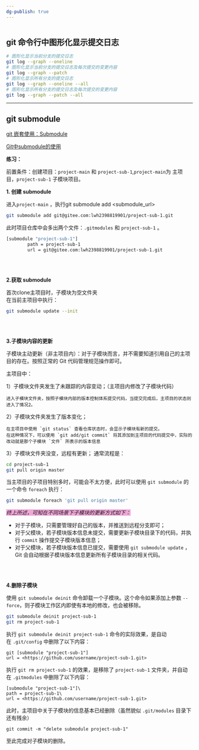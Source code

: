 ```yaml
---
dg-publish: true
---
```

```toc
```

## git 命令行中图形化显示提交日志

```bash
# 图形化显示当前分支的提交日志 
git log --graph --oneline 
# 图形化显示当前分支的提交日志及每次提交的变更内容 
git log --graph --patch 
# 图形化显示所有分支的提交日志 
git log --graph --oneline --all 
# 图形化显示所有分支的提交日志及每次提交的变更内容 
git log --graph --patch --all
```

---

## git submodule

[git 嵌套使用：Submodule](https://blog.csdn.net/lckj686/article/details/93161842)

[Git中submodule的使用](https://zhuanlan.zhihu.com/p/87053283)

**练习：**

前置条件：创建项目：`project-main` 和 `project-sub-1`,`project-main`为 主项目，`project-sub-1` 子模块项目。

**1. 创建 submodule**

进入`project-main` ，执行git submodule add <submodule_url>

```bash
git submodule add git@gitee.com:lwh2398819901/project-sub-1.git 
```

此时项目仓库中会多出两个文件：`.gitmodules` 和 `project-sub-1` 。

```bash
[submodule "project-sub-1"]
        path = project-sub-1
        url = git@gitee.com:lwh2398819901/project-sub-1.git
```

<br/>
<br/>

**2.获取 submodule**

首次clone主项目时，子模块为空文件夹\
在当前主项目中执行：
```bash
git submodule update --init
```

<br/>
<br/>

**3.子模块内容的更新**

子模块主动更新（非主项目内）：对于子模块而言，并不需要知道引用自己的主项目的存在。按照正常的 Git 代码管理规范操作即可。

主项目中：

1）子模块文件夹发生了未跟踪的内容变动；（主项目内修改了子模块代码）

```
进入子模块文件夹，按照子模块内部的版本控制体系提交代码，当提交完成后，主项目的状态则进入了情况2。
```

2）子模块文件夹发生了版本变化；

```
在主项目中使用 `git status` 查看仓库状态时，会显示子模块有新的提交。
在这种情况下，可以使用 `git add/git commit` 将其添加到主项目的代码提交中，实际的改动就是那个子模块 `文件` 所表示的版本信息
```

3）子模块文件夹没变，远程有更新；
通常流程是：

```bash
cd project-sub-1
git pull origin master
```

当主项目的子项目特别多时，可能会不太方便，此时可以使用 `git submodule` 的一个命令 `foreach` 执行：

```bash
git submodule foreach 'git pull origin master'
```
<span style="background:#F0A7D8">_终上所述，可知在不同场景下子模块的更新方式如下：_</span>

- 对于子模块，只需要管理好自己的版本，并推送到远程分支即可；
- 对于父模块，若子模块版本信息未提交，需要更新子模块目录下的代码，并执行 `commit` 操作提交子模块版本信息；
- 对于父模块，若子模块版本信息已提交，需要使用 `git submodule update` ，Git 会自动根据子模块版本信息更新所有子模块目录的相关代码。

<br/>
<br/>

**4.删除子模块**

使用 `git submodule deinit` 命令卸载一个子模块。这个命令如果添加上参数 `--force`，则子模块工作区内即使有本地的修改，也会被移除。
```bash
git submodule deinit project-sub-1  
git rm project-sub-1
```
执行 `git submodule deinit project-sub-1` 命令的实际效果，是自动在 `.git/config` 中删除了以下内容：
```git
git [submodule "project-sub-1"]
url = <https://github.com/username/project-sub-1.git>
```
执行 `git rm project-sub-1` 的效果，是移除了 `project-sub-1` 文件夹，并自动在 `.gitmodules` 中删除了以下内容：
```git
[submodule "project-sub-1"]\
path = project-sub-1\
url = <https://github.com/username/project-sub-1.git>
```
此时，主项目中关于子模块的信息基本已经删除（虽然貌似 `.git/modules` 目录下还有残余）
```git
git commit -m "delete submodule project-sub-1"
```
至此完成对子模块的删除。
